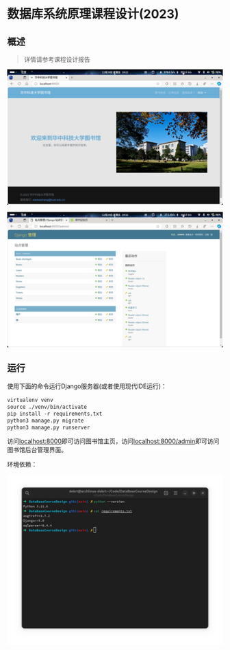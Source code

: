 # 数据库系统原理课程设计(2023)

## 概述

> 详情请参考课程设计报告

![image-20231230215605637](./pics/image-20231230215605637.png)



![image-20231230215615991](./pics/image-20231230215615991.png)



## 运行

使用下面的命令运行Django服务器(或者使用现代IDE运行)：

```shell
virtualenv venv
source ./venv/bin/activate
pip install -r requirements.txt
python3 manage.py migrate
python3 manage.py runserver
```

访问<localhost:8000>即可访问图书馆主页，访问<localhost:8000/admin>即可访问图书馆后台管理界面。

环境依赖：

![image-20231230215818232](./pics/image-20231230215818232.png)
